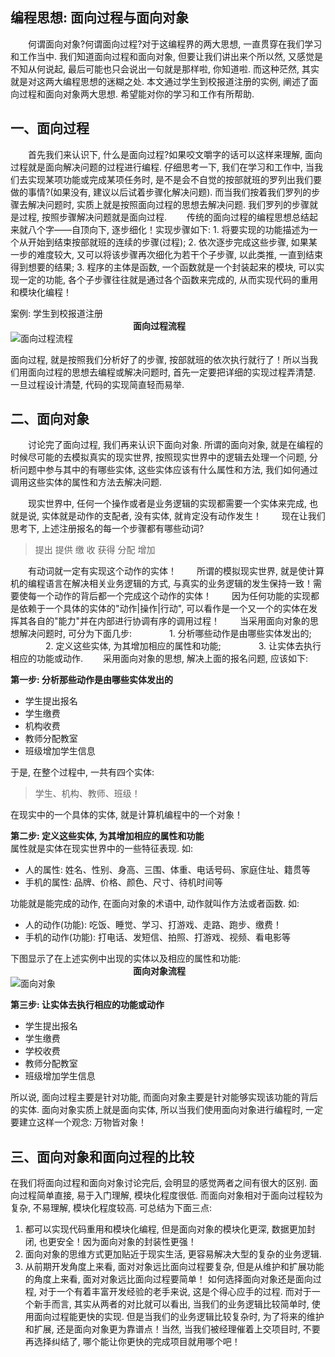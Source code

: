 ﻿编程思想: 面向过程与面向对象
--------------
　　何谓面向对象?何谓面向过程?对于这编程界的两大思想, 一直贯穿在我们学习和工作当中. 我们知道面向过程和面向对象, 但要让我们讲出来个所以然, 又感觉是不知从何说起, 最后可能也只会说出一句就是那样啦, 你知道啦. 而这种茫然, 其实就是对这两大编程思想的迷糊之处. 本文通过学生到校报道注册的实例, 阐述了面向过程和面向对象两大思想. 希望能对你的学习和工作有所帮助. 

**一、面向过程**
----------
　　首先我们来认识下, 什么是面向过程?如果咬文嚼字的话可以这样来理解, 面向过程就是面向解决问题的过程进行编程. 仔细思考一下, 我们在学习和工作中, 当我们去实现某项功能或完成某项任务时, 是不是会不自觉的按部就班的罗列出我们要做的事情?(如果没有, 建议以后试着步骤化解决问题). 而当我们按着我们罗列的步骤去解决问题时, 实质上就是按照面向过程的思想去解决问题. 我们罗列的步骤就是过程, 按照步骤解决问题就是面向过程. 
　　传统的面向过程的编程思想总结起来就八个字——自顶向下, 逐步细化！实现步骤如下: 
     1. 将要实现的功能描述为一个从开始到结束按部就班的连续的步骤(过程); 
     2. 依次逐步完成这些步骤, 如果某一步的难度较大, 又可以将该步骤再次细化为若干个子步骤, 以此类推, 一直到结束得到想要的结果; 
     3. 程序的主体是函数, 一个函数就是一个封装起来的模块, 可以实现一定的功能, 各个子步骤往往就是通过各个函数来完成的, 从而实现代码的重用和模块化编程！

案例: 学生到校报道注册  
　　　　　　　　　　　　　　**面向过程流程**  
![面向过程流程](images/process.png)

 面向过程, 就是按照我们分析好了的步骤, 按部就班的依次执行就行了！所以当我们用面向过程的思想去编程或解决问题时, 首先一定要把详细的实现过程弄清楚. 一旦过程设计清楚, 代码的实现简直轻而易举. 

**二、面向对象**
----------
　　讨论完了面向过程, 我们再来认识下面向对象. 所谓的面向对象, 就是在编程的时候尽可能的去模拟真实的现实世界, 按照现实世界中的逻辑去处理一个问题, 分析问题中参与其中的有哪些实体, 这些实体应该有什么属性和方法, 我们如何通过调用这些实体的属性和方法去解决问题. 

　　现实世界中, 任何一个操作或者是业务逻辑的实现都需要一个实体来完成, 也就是说, 实体就是动作的支配者, 没有实体, 就肯定没有动作发生！ 
　　现在让我们思考下, 上述注册报名的每一个步骤都有哪些动词?

> 提出 提供 缴 收 获得 分配 增加

　　有动词就一定有实现这个动作的实体！
　　所谓的模拟现实世界, 就是使计算机的编程语言在解决相关业务逻辑的方式, 与真实的业务逻辑的发生保持一致！需要使每一个动作的背后都一个完成这个动作的实体！
　　因为任何功能的实现都是依赖于一个具体的实体的"动作|操作|行动", 可以看作是一个又一个的实体在发挥其各自的"能力"并在内部进行协调有序的调用过程！
　　当采用面向对象的思想解决问题时, 可分为下面几步: 
　　　　1. 分析哪些动作是由哪些实体发出的; 
　　　　2. 定义这些实体, 为其增加相应的属性和功能; 
　　　　3. 让实体去执行相应的功能或动作. 
　　采用面向对象的思想, 解决上面的报名问题, 应该如下: 

**第一步: 分析那些动作是由哪些实体发出的**
 
 - 学生提出报名
 - 学生缴费
 - 机构收费
 - 教师分配教室
 - 班级增加学生信息  

于是, 在整个过程中, 一共有四个实体: 

> 学生、机构、教师、班级！

在现实中的一个具体的实体, 就是计算机编程中的一个对象！  

**第二步: 定义这些实体, 为其增加相应的属性和功能**  
属性就是实体在现实世界中的一些特征表现. 如:   

 - 人的属性: 姓名、性别、身高、三围、体重、电话号码、家庭住址、籍贯等
 - 手机的属性: 品牌、价格、颜色、尺寸、待机时间等  
 
功能就是能完成的动作, 在面向对象的术语中, 动作就叫作方法或者函数. 如:   

 - 人的动作(功能): 吃饭、睡觉、学习、打游戏、走路、跑步、缴费！
 - 手机的动作(功能): 打电话、发短信、拍照、打游戏、视频、看电影等  
 
下图显示了在上述实例中出现的实体以及相应的属性和功能:   
　　　　　　　　　　　　　　**面向对象流程**  
![面向对象](images/object.jpg)

  **第三步: 让实体去执行相应的功能或动作**  
  
 - 学生提出报名
 - 学生缴费
 - 学校收费
 - 教师分配教室
 - 班级增加学生信息

所以说, 面向过程主要是针对功能, 而面向对象主要是针对能够实现该功能的背后的实体. 面向对象实质上就是面向实体, 所以当我们使用面向对象进行编程时, 一定要建立这样一个观念: 万物皆对象！

**三、面向对象和面向过程的比较**
------------------
在我们将面向过程和面向对象讨论完后, 会明显的感觉两者之间有很大的区别. 面向过程简单直接, 易于入门理解, 模块化程度很低. 而面向对象相对于面向过程较为复杂, 不易理解, 模块化程度较高. 可总结为下面三点: 
1. 都可以实现代码重用和模块化编程, 但是面向对象的模块化更深, 数据更加封闭, 也更安全！因为面向对象的封装性更强！
2. 面向对象的思维方式更加贴近于现实生活, 更容易解决大型的复杂的业务逻辑. 
3. 从前期开发角度上来看, 面对对象远比面向过程要复杂, 但是从维护和扩展功能的角度上来看, 面对对象远比面向过程要简单！
如何选择面向对象还是面向过程, 对于一个有着丰富开发经验的老手来说, 这是个得心应手的过程. 而对于一个新手而言, 其实从两者的对比就可以看出, 当我们的业务逻辑比较简单时, 使用面向过程能更快的实现. 但是当我们的业务逻辑比较复杂时, 为了将来的维护和扩展, 还是面向对象更为靠谱点！当然, 当我们被经理催着上交项目时, 不要再选择纠结了, 哪个能让你更快的完成项目就用哪个吧！

